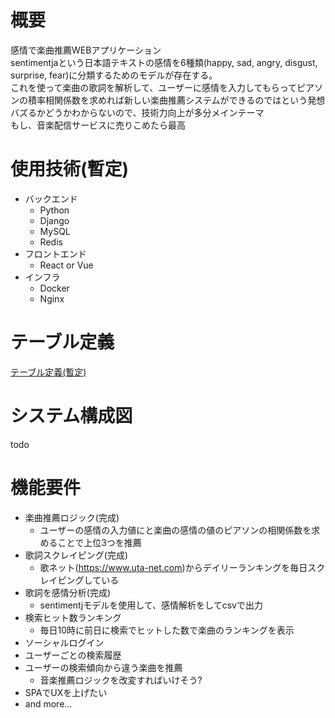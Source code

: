 # 概要
感情で楽曲推薦WEBアプリケーション <br>
sentimentjaという日本語テキストの感情を6種類(happy, sad, angry, disgust, surprise, fear)に分類するためのモデルが存在する。<br>
これを使って楽曲の歌詞を解析して、ユーザーに感情を入力してもらってピアソンの積率相関係数を求めれば新しい楽曲推薦システムができるのではという発想
<br>
バズるかどうかわからないので、技術力向上が多分メインテーマ <br>
もし、音楽配信サービスに売りこめたら最高 <br>

# 使用技術(暫定)
- バックエンド
    - Python
    - Django
    - MySQL
    - Redis
- フロントエンド
    - React or Vue
- インフラ
    - Docker
    - Nginx

# テーブル定義
[テーブル定義(暫定)](./db_schema) <br>

# システム構成図
todo

# 機能要件
- 楽曲推薦ロジック(完成)
    - ユーザーの感情の入力値にと楽曲の感情の値のピアソンの相関係数を求めることで上位3つを推薦
- 歌詞スクレイピング(完成)
    - 歌ネット(https://www.uta-net.com)からデイリーランキングを毎日スクレイピングしている
- 歌詞を感情分析(完成)
    - sentimentjモデルを使用して、感情解析をしてcsvで出力
- 検索ヒット数ランキング
    - 毎日10時に前日に検索でヒットした数で楽曲のランキングを表示
- ソーシャルログイン
- ユーザーごとの検索履歴
- ユーザーの検索傾向から違う楽曲を推薦
    - 音楽推薦ロジックを改変すればいけそう?
- SPAでUXを上げたい
- and more...

